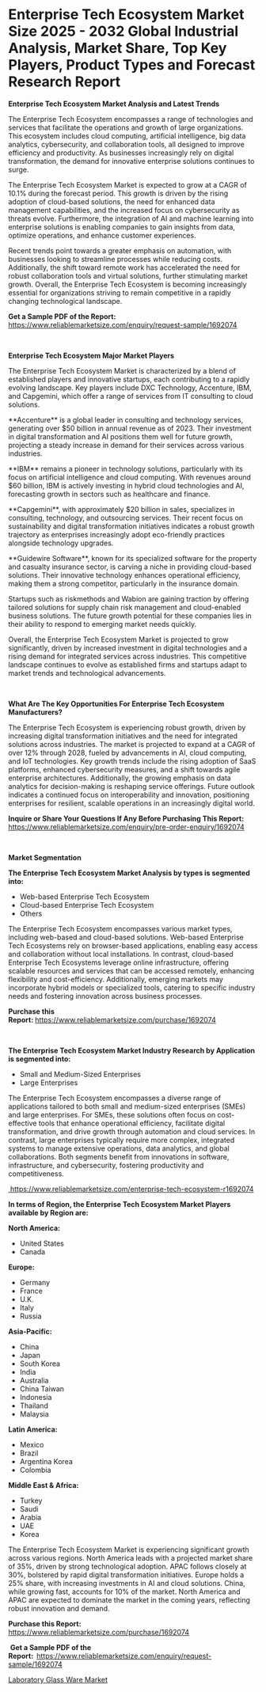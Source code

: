 <p><h1>Enterprise Tech Ecosystem Market Size 2025 - 2032 Global Industrial Analysis, Market Share, Top Key Players, Product Types and Forecast Research Report</h1></p><p><strong>Enterprise Tech Ecosystem Market Analysis and Latest Trends</strong></p>
<p><p>The Enterprise Tech Ecosystem encompasses a range of technologies and services that facilitate the operations and growth of large organizations. This ecosystem includes cloud computing, artificial intelligence, big data analytics, cybersecurity, and collaboration tools, all designed to improve efficiency and productivity. As businesses increasingly rely on digital transformation, the demand for innovative enterprise solutions continues to surge.</p><p>The Enterprise Tech Ecosystem Market is expected to grow at a CAGR of 10.1% during the forecast period. This growth is driven by the rising adoption of cloud-based solutions, the need for enhanced data management capabilities, and the increased focus on cybersecurity as threats evolve. Furthermore, the integration of AI and machine learning into enterprise solutions is enabling companies to gain insights from data, optimize operations, and enhance customer experiences.</p><p>Recent trends point towards a greater emphasis on automation, with businesses looking to streamline processes while reducing costs. Additionally, the shift toward remote work has accelerated the need for robust collaboration tools and virtual solutions, further stimulating market growth. Overall, the Enterprise Tech Ecosystem is becoming increasingly essential for organizations striving to remain competitive in a rapidly changing technological landscape.</p></p>
<p><strong>Get a Sample PDF of the Report:&nbsp;</strong> <a href="https://www.reliablemarketsize.com/enquiry/request-sample/1692074?utm_campaign=1952&utm_medium=2&utm_source=Github&utm_content=ia&utm_term=07012025&utm_id=enterprise-tech-ecosystem">https://www.reliablemarketsize.com/enquiry/request-sample/1692074</a></p>
<p>&nbsp;</p>
<p><strong>Enterprise Tech Ecosystem Major Market Players</strong></p>
<p><p>The Enterprise Tech Ecosystem Market is characterized by a blend of established players and innovative startups, each contributing to a rapidly evolving landscape. Key players include DXC Technology, Accenture, IBM, and Capgemini, which offer a range of services from IT consulting to cloud solutions.</p><p>**Accenture** is a global leader in consulting and technology services, generating over $50 billion in annual revenue as of 2023. Their investment in digital transformation and AI positions them well for future growth, projecting a steady increase in demand for their services across various industries.</p><p>**IBM** remains a pioneer in technology solutions, particularly with its focus on artificial intelligence and cloud computing. With revenues around $60 billion, IBM is actively investing in hybrid cloud technologies and AI, forecasting growth in sectors such as healthcare and finance.</p><p>**Capgemini**, with approximately $20 billion in sales, specializes in consulting, technology, and outsourcing services. Their recent focus on sustainability and digital transformation initiatives indicates a robust growth trajectory as enterprises increasingly adopt eco-friendly practices alongside technology upgrades.</p><p>**Guidewire Software**, known for its specialized software for the property and casualty insurance sector, is carving a niche in providing cloud-based solutions. Their innovative technology enhances operational efficiency, making them a strong competitor, particularly in the insurance domain.</p><p>Startups such as riskmethods and Wabion are gaining traction by offering tailored solutions for supply chain risk management and cloud-enabled business solutions. The future growth potential for these companies lies in their ability to respond to emerging market needs quickly.</p><p>Overall, the Enterprise Tech Ecosystem Market is projected to grow significantly, driven by increased investment in digital technologies and a rising demand for integrated services across industries. This competitive landscape continues to evolve as established firms and startups adapt to market trends and technological advancements.</p></p>
<p>&nbsp;</p>
<p><strong>What Are The Key Opportunities For Enterprise Tech Ecosystem Manufacturers?</strong></p>
<p><p>The Enterprise Tech Ecosystem is experiencing robust growth, driven by increasing digital transformation initiatives and the need for integrated solutions across industries. The market is projected to expand at a CAGR of over 12% through 2028, fueled by advancements in AI, cloud computing, and IoT technologies. Key growth trends include the rising adoption of SaaS platforms, enhanced cybersecurity measures, and a shift towards agile enterprise architectures. Additionally, the growing emphasis on data analytics for decision-making is reshaping service offerings. Future outlook indicates a continued focus on interoperability and innovation, positioning enterprises for resilient, scalable operations in an increasingly digital world.</p></p>
<p><strong>Inquire or Share Your Questions If Any Before Purchasing This Report:</strong> <a href="https://www.reliablemarketsize.com/enquiry/pre-order-enquiry/1692074?utm_campaign=1952&utm_medium=2&utm_source=Github&utm_content=ia&utm_term=07012025&utm_id=enterprise-tech-ecosystem">https://www.reliablemarketsize.com/enquiry/pre-order-enquiry/1692074</a></p>
<p>&nbsp;</p>
<p><strong>Market Segmentation</strong></p>
<p><strong>The Enterprise Tech Ecosystem Market Analysis by types is segmented into:</strong></p>
<p><ul><li>Web-based Enterprise Tech Ecosystem</li><li>Cloud-based Enterprise Tech Ecosystem</li><li>Others</li></ul></p>
<p><p>The Enterprise Tech Ecosystem encompasses various market types, including web-based and cloud-based solutions. Web-based Enterprise Tech Ecosystems rely on browser-based applications, enabling easy access and collaboration without local installations. In contrast, cloud-based Enterprise Tech Ecosystems leverage online infrastructure, offering scalable resources and services that can be accessed remotely, enhancing flexibility and cost-efficiency. Additionally, emerging markets may incorporate hybrid models or specialized tools, catering to specific industry needs and fostering innovation across business processes.</p></p>
<p><strong>Purchase this Report:&nbsp;</strong><a href="https://www.reliablemarketsize.com/purchase/1692074?utm_campaign=1952&utm_medium=2&utm_source=Github&utm_content=ia&utm_term=07012025&utm_id=enterprise-tech-ecosystem">https://www.reliablemarketsize.com/purchase/1692074</a></p>
<p>&nbsp;</p>
<p><strong>The Enterprise Tech Ecosystem Market Industry Research by Application is segmented into:</strong></p>
<p><ul><li>Small and Medium-Sized Enterprises</li><li>Large Enterprises</li></ul></p>
<p><p>The Enterprise Tech Ecosystem encompasses a diverse range of applications tailored to both small and medium-sized enterprises (SMEs) and large enterprises. For SMEs, these solutions often focus on cost-effective tools that enhance operational efficiency, facilitate digital transformation, and drive growth through automation and cloud services. In contrast, large enterprises typically require more complex, integrated systems to manage extensive operations, data analytics, and global collaborations. Both segments benefit from innovations in software, infrastructure, and cybersecurity, fostering productivity and competitiveness.</p></p>
<p><a href="https://www.reliablemarketsize.com/enterprise-tech-ecosystem-r1692074?utm_campaign=1952&utm_medium=2&utm_source=Github&utm_content=ia&utm_term=07012025&utm_id=enterprise-tech-ecosystem">&nbsp;https://www.reliablemarketsize.com/enterprise-tech-ecosystem-r1692074</a></p>
<p><strong>In terms of Region, the Enterprise Tech Ecosystem Market Players available by Region are:</strong></p>
<p>
    <p> <strong> North America: </strong>
        <ul>
            <li>United States</li>
            <li>Canada</li>
        </ul>
        </p> 
    <p> <strong> Europe: </strong>
        <ul>
            <li>Germany</li>
            <li>France</li>
            <li>U.K.</li>
            <li>Italy</li>
            <li>Russia</li>
        </ul>
        </p> 
    <p> <strong> Asia-Pacific: </strong>
        <ul>
            <li>China</li>
            <li>Japan</li>
            <li>South Korea</li>
            <li>India</li>
            <li>Australia</li>
            <li>China Taiwan</li>
            <li>Indonesia</li>
            <li>Thailand</li>
            <li>Malaysia</li>
        </ul>
        </p> 
    <p> <strong> Latin America: </strong>
        <ul>
            <li>Mexico</li>
            <li>Brazil</li>
            <li>Argentina Korea</li>
            <li>Colombia</li>
        </ul>
        </p> 
    <p> <strong> Middle East & Africa: </strong>
        <ul>
            <li>Turkey</li>
            <li>Saudi</li>
            <li>Arabia</li>
            <li>UAE</li>
            <li>Korea</li>
        </ul>
    </p>
    </p>
<p><p>The Enterprise Tech Ecosystem Market is experiencing significant growth across various regions. North America leads with a projected market share of 35%, driven by strong technological adoption. APAC follows closely at 30%, bolstered by rapid digital transformation initiatives. Europe holds a 25% share, with increasing investments in AI and cloud solutions. China, while growing fast, accounts for 10% of the market. North America and APAC are expected to dominate the market in the coming years, reflecting robust innovation and demand.</p></p>
<p><strong>Purchase this Report: </strong><a href="https://www.reliablemarketsize.com/purchase/1692074?utm_campaign=1952&utm_medium=2&utm_source=Github&utm_content=ia&utm_term=07012025&utm_id=enterprise-tech-ecosystem">https://www.reliablemarketsize.com/purchase/1692074</a></p>
<p>&nbsp;<strong>Get a Sample PDF of the Report:&nbsp;&nbsp;</strong><a href="https://www.reliablemarketsize.com/enquiry/request-sample/1692074?utm_campaign=1952&utm_medium=2&utm_source=Github&utm_content=ia&utm_term=07012025&utm_id=enterprise-tech-ecosystem">https://www.reliablemarketsize.com/enquiry/request-sample/1692074</a></p>
<p><strong></strong></p>
<p><p><a href="https://github.com/dringals/Market-Research-Report-List-6/blob/main/laboratory-glass-ware-market.md?utm_campaign=1952&utm_medium=2&utm_source=Github&utm_content=ia&utm_term=07012025&utm_id=enterprise-tech-ecosystem">Laboratory Glass Ware Market</a></p></p>